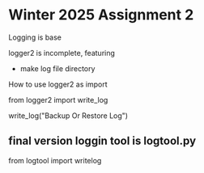 # Winter 2025 Assignment 2
Logging is base 

logger2 is incomplete, 
featuring 
- make log file directory

How to use logger2 as import

from logger2 import write_log

write_log("Backup Or Restore Log")

## final version loggin tool is logtool.py
from logtool import writelog
